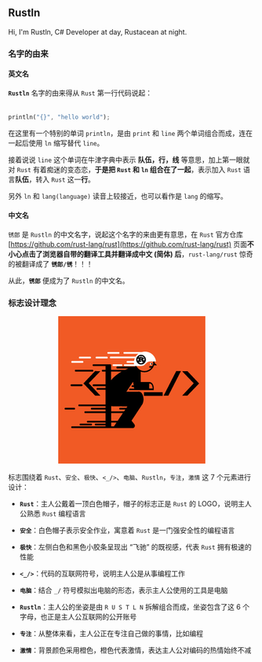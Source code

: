 ## Rustln

Hi, I'm Rustln, C# Developer at day, Rustacean at night.

### 名字的由来

#### 英文名

**`Rustln`** 名字的由来得从 `Rust` 第一行代码说起：

```rust

println("{}", "hello world");

```

在这里有一个特别的单词 `println`，是由 `print` 和 `line` 两个单词组合而成，连在一起后使用 `ln` 缩写替代 `line`。

接着说说 `line` 这个单词在牛津字典中表示 **队伍，行，线** 等意思，加上第一眼就对 `Rust` 有着痴迷的变态恋，**于是把 `Rust` 和 `ln` 组合在了一起**，表示加入 `Rust` 语言**队伍**，转入 `Rust` 这一**行**。

另外 `ln` 和 `lang(language)` 读音上较接近，也可以看作是 `lang` 的缩写。

#### 中文名

`锈郎` 是 `Rustln` 的中文名字，说起这个名字的来由更有意思，在 `Rust` 官方仓库 [https://github.com/rust-lang/rust](https://github.com/rust-lang/rust) 页面**不小心点击了浏览器自带的翻译工具并翻译成中文 (简体) 后**，`rust-lang/rust` 惊奇的被翻译成了 **`锈郎/锈`**！！！

从此，**`锈郎`** 便成为了 `Rustln` 的中文名。

### 标志设计理念

<div align="center">

<img src="./avatar.jpg" />

</div>

标志围绕着 `Rust`、`安全`、`极快`、`<_/>`、`电脑`、`Rustln`，`专注`，`激情` 这 7 个元素进行设计：

- **`Rust`**：主人公戴着一顶白色帽子，帽子的标志正是 `Rust` 的 LOGO，说明主人公熟悉 `Rust` 编程语言

- **`安全`**：白色帽子表示安全作业，寓意着 `Rust` 是一门强安全性的编程语言

- **`极快`**：左侧白色和黑色小胶条呈现出 “飞驰” 的既视感，代表 `Rust` 拥有极速的性能

- **`<_/>`**：代码的互联网符号，说明主人公是从事编程工作

- **`电脑`**：结合 `_/` 符号模拟出电脑的形态，表示主人公使用的工具是电脑

- **`Rustln`**：主人公的坐姿是由 `R U S T L N` 拆解组合而成，坐姿包含了这 6 个字母，也正是主人公互联网的公开账号

- **`专注`**：从整体来看，主人公正在专注自己做的事情，比如编程

- **`激情`**：背景颜色采用橙色，橙色代表激情，表达主人公对编码的热情始终不减
